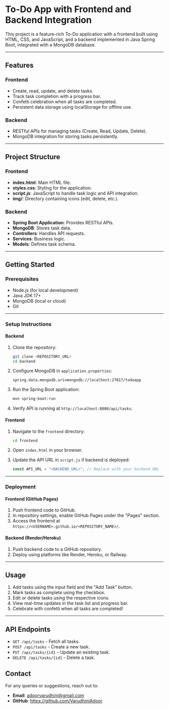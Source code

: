 # To-Do App with Frontend and Backend Integration

This project is a feature-rich To-Do application with a frontend built using HTML, CSS, and JavaScript, and a backend implemented in Java Spring Boot, integrated with a MongoDB database.

---

## **Features**

### **Frontend**
- Create, read, update, and delete tasks.
- Track task completion with a progress bar.
- Confetti celebration when all tasks are completed.
- Persistent data storage using localStorage for offline use.

### **Backend**
- RESTful APIs for managing tasks (Create, Read, Update, Delete).
- MongoDB integration for storing tasks persistently.

---

## **Project Structure**

### **Frontend**
- **index.html**: Main HTML file.
- **styles.css**: Styling for the application.
- **script.js**: JavaScript to handle task logic and API integration.
- **img/**: Directory containing icons (edit, delete, etc.).

### **Backend**
- **Spring Boot Application**: Provides RESTful APIs.
- **MongoDB**: Stores task data.
- **Controllers**: Handles API requests.
- **Services**: Business logic.
- **Models**: Defines task schema.

---

## **Getting Started**

### **Prerequisites**
- Node.js (for local development)
- Java JDK 17+
- MongoDB (local or cloud)
- Git

---

### **Setup Instructions**

#### **Backend**
1. Clone the repository:
   ```bash
   git clone <REPOSITORY_URL>
   cd backend
   ```

2. Configure MongoDB in `application.properties`:
   ```properties
   spring.data.mongodb.uri=mongodb://localhost:27017/todoapp
   ```

3. Run the Spring Boot application:
   ```bash
   mvn spring-boot:run
   ```

4. Verify API is running at `http://localhost:8080/api/tasks`.

#### **Frontend**
1. Navigate to the `frontend` directory:
   ```bash
   cd frontend
   ```

2. Open `index.html` in your browser.

3. Update the API URL in `script.js` if backend is deployed:
   ```javascript
   const API_URL = "<BACKEND_URL>"; // Replace with your backend URL
   ```

---

### **Deployment**

#### **Frontend (GitHub Pages)**
1. Push frontend code to GitHub.
2. In repository settings, enable GitHub Pages under the "Pages" section.
3. Access the frontend at `https://<USERNAME>.github.io/<REPOSITORY_NAME>/`.

#### **Backend (Render/Heroku)**
1. Push backend code to a GitHub repository.
2. Deploy using platforms like Render, Heroku, or Railway.

---

## **Usage**
1. Add tasks using the input field and the "Add Task" button.
2. Mark tasks as complete using the checkbox.
3. Edit or delete tasks using the respective icons.
4. View real-time updates in the task list and progress bar.
5. Celebrate with confetti when all tasks are completed!

---

## **API Endpoints**
- `GET /api/tasks` - Fetch all tasks.
- `POST /api/tasks` - Create a new task.
- `PUT /api/tasks/{id}` - Update an existing task.
- `DELETE /api/tasks/{id}` - Delete a task.


## **Contact**
For any queries or suggestions, reach out to:
- **Email**: adoorvarudhini@gmail.com
- **GitHub**: https://github.com/VarudhiniAdoor
